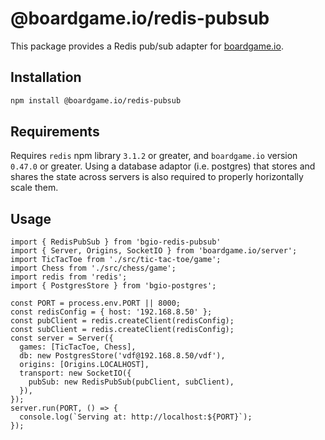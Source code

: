 # @boardgame.io/redis-pubsub
This package provides a Redis pub/sub adapter for [boardgame.io](https://boardgame.io/).

## Installation

```sh
npm install @boardgame.io/redis-pubsub
```

## Requirements

Requires `redis` npm library `3.1.2` or greater, and `boardgame.io` version `0.47.0` or greater. 
Using a database adaptor (i.e. postgres) that stores and shares the state across servers is also required to properly horizontally scale them.

## Usage

```
import { RedisPubSub } from 'bgio-redis-pubsub'
import { Server, Origins, SocketIO } from 'boardgame.io/server';
import TicTacToe from './src/tic-tac-toe/game';
import Chess from './src/chess/game';
import redis from 'redis';
import { PostgresStore } from 'bgio-postgres';
 
const PORT = process.env.PORT || 8000;
const redisConfig = { host: '192.168.8.50' };
const pubClient = redis.createClient(redisConfig);
const subClient = redis.createClient(redisConfig);
const server = Server({
  games: [TicTacToe, Chess],
  db: new PostgresStore('vdf@192.168.8.50/vdf'),
  origins: [Origins.LOCALHOST],
  transport: new SocketIO({
    pubSub: new RedisPubSub(pubClient, subClient),
  }),
});
server.run(PORT, () => {
  console.log(`Serving at: http://localhost:${PORT}`);
});
```

